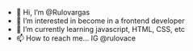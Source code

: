 - 👋 Hi, I’m @Rulovargas
- 👀 I’m interested in become in a frontend developer
- 🌱 I’m currently learning javascript, HTML, CSS, etc
- 📫 How to reach me... IG @rulovace

<!---
Rulovargas/Rulovargas is a ✨ special ✨ repository because its `README.md` (this file) appears on your GitHub profile.
You can click the Preview link to take a look at your changes.
--->
